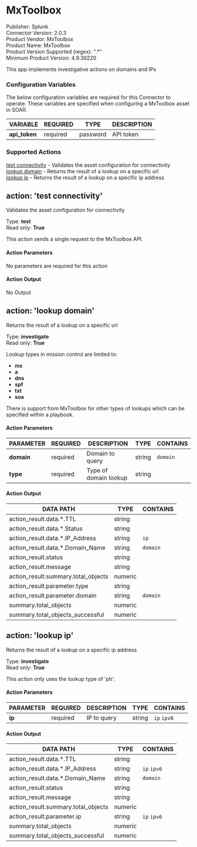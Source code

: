 [comment]: # "Auto-generated SOAR connector documentation"
# MxToolbox

Publisher: Splunk  
Connector Version: 2\.0\.3  
Product Vendor: MxToolbox  
Product Name: MxToolbox  
Product Version Supported (regex): "\.\*"  
Minimum Product Version: 4\.9\.39220  

This app implements investigative actions on domains and IPs

### Configuration Variables
The below configuration variables are required for this Connector to operate.  These variables are specified when configuring a MxToolbox asset in SOAR.

VARIABLE | REQUIRED | TYPE | DESCRIPTION
-------- | -------- | ---- | -----------
**api\_token** |  required  | password | API token

### Supported Actions  
[test connectivity](#action-test-connectivity) - Validates the asset configuration for connectivity  
[lookup domain](#action-lookup-domain) - Returns the result of a lookup on a specific url  
[lookup ip](#action-lookup-ip) - Returns the result of a lookup on a specific ip address  

## action: 'test connectivity'
Validates the asset configuration for connectivity

Type: **test**  
Read only: **True**

This action sends a single request to the MxToolbox API\.

#### Action Parameters
No parameters are required for this action

#### Action Output
No Output  

## action: 'lookup domain'
Returns the result of a lookup on a specific url

Type: **investigate**  
Read only: **True**

Lookup types in mission control are limited to\:<ul><li><b>mx</b></li><li><b>a</b></li><li><b>dns</b></li><li><b>spf</b></li><li><b>txt</b></li><li><b>soa</b></li></ul>There is support from MxToolbox for other types of lookups which can be specified within a playbook\.

#### Action Parameters
PARAMETER | REQUIRED | DESCRIPTION | TYPE | CONTAINS
--------- | -------- | ----------- | ---- | --------
**domain** |  required  | Domain to query | string |  `domain` 
**type** |  required  | Type of domain lookup | string | 

#### Action Output
DATA PATH | TYPE | CONTAINS
--------- | ---- | --------
action\_result\.data\.\*\.TTL | string | 
action\_result\.data\.\*\.Status | string | 
action\_result\.data\.\*\.IP\_Address | string |  `ip` 
action\_result\.data\.\*\.Domain\_Name | string |  `domain` 
action\_result\.status | string | 
action\_result\.message | string | 
action\_result\.summary\.total\_objects | numeric | 
action\_result\.parameter\.type | string | 
action\_result\.parameter\.domain | string |  `domain` 
summary\.total\_objects | numeric | 
summary\.total\_objects\_successful | numeric |   

## action: 'lookup ip'
Returns the result of a lookup on a specific ip address

Type: **investigate**  
Read only: **True**

This action only uses the lookup type of 'ptr'\.

#### Action Parameters
PARAMETER | REQUIRED | DESCRIPTION | TYPE | CONTAINS
--------- | -------- | ----------- | ---- | --------
**ip** |  required  | IP to query | string |  `ip`  `ipv6` 

#### Action Output
DATA PATH | TYPE | CONTAINS
--------- | ---- | --------
action\_result\.data\.\*\.TTL | string | 
action\_result\.data\.\*\.IP\_Address | string |  `ip`  `ipv6` 
action\_result\.data\.\*\.Domain\_Name | string |  `domain` 
action\_result\.status | string | 
action\_result\.message | string | 
action\_result\.summary\.total\_objects | numeric | 
action\_result\.parameter\.ip | string |  `ip`  `ipv6` 
summary\.total\_objects | numeric | 
summary\.total\_objects\_successful | numeric | 